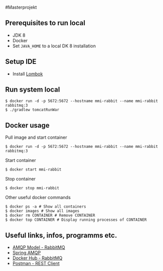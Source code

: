 #Masterprojekt

## Prerequisites to run local

* JDK 8
* Docker
* Set `JAVA_HOME` to a local DK 8 installation

## Setup IDE

* Install [Lombok](https://projectlombok.org/download.html)

## Run system local

    $ docker run -d -p 5672:5672 --hostname mmi-rabbit --name mmi-rabbit rabbitmq:3
    $ ./gradlew tomcatRunWar
    
    
## Docker usage
Pull image and start container

    $ docker run -d -p 5672:5672 --hostname mmi-rabbit --name mmi-rabbit rabbitmq:3

Start container
    
    $ docker start mmi-rabbit
    
Stop container

    $ docker stop mmi-rabbit
    
Other useful docker commands

    $ docker ps -a # Show all containers
    $ docker images # Show all images
    $ docker rm CONTAINER # Remove CONTAINER
    $ docker top CONTAINER # Display running processes of CONTAINER

    
## Useful links, infos, programms etc.
* [AMQP Model - RabbitMQ](https://www.rabbitmq.com/tutorials/amqp-concepts.html)
* [Spring AMQP](http://docs.spring.io/spring-amqp/reference/html/)
* [Docker Hub - RabbitMQ](https://hub.docker.com/_/rabbitmq/)
* [Postman - REST Client](https://www.getpostman.com/)